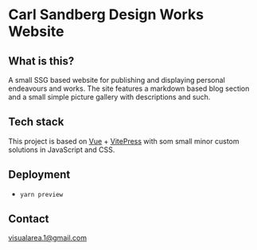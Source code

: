 # Carl Sandberg Design Works Website

## What is this?
A small SSG based website for publishing and displaying personal endeavours and works.
The site features a markdown based blog section and a small simple picture gallery with descriptions and such.

## Tech stack
This project is based on [Vue](https://vuejs.org/) + [VitePress](https://vitepress.dev/guide/getting-started) with som small minor custom solutions in JavaScript and CSS.

## Deployment
- `yarn preview`

## Contact
[visualarea.1@gmail.com](mailto:visualarea.1@gmail.com)
